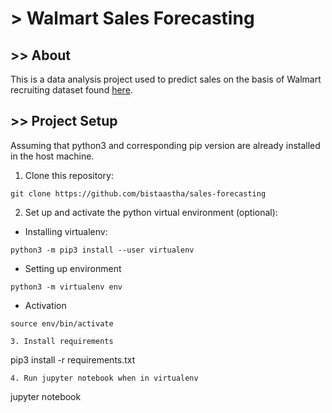 # > Walmart Sales Forecasting

## >> About
This is a data analysis project used to predict sales on the basis of Walmart recruiting dataset found [here](https://www.kaggle.com/c/walmart-recruiting-store-sales-forecasting/data).

## >> Project Setup

Assuming that python3 and corresponding pip version are already installed in the host machine.

1. Clone this repository:
```
git clone https://github.com/bistaastha/sales-forecasting
```
2. Set up and activate the python virtual environment (optional):

- Installing virtualenv:
```
python3 -m pip3 install --user virtualenv
```
- Setting up environment
```
python3 -m virtualenv env
```
- Activation
```
source env/bin/activate

3. Install requirements
```
pip3 install -r requirements.txt
```
4. Run jupyter notebook when in virtualenv
```
jupyter notebook
```
